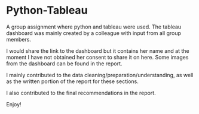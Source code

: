 # Python-Tableau

A group assignment where python and tableau were used. The tableau dashboard was mainly created by a colleague with input from all group members.

I would share the link to the dashboard but it contains her name and at the moment I have not obtained her consent to share it on here. Some images from the dashboard can be found in the report.

I mainly contributed to the data cleaning/preparation/understanding, as well as the written portion of the report for these sections.

I also contributed to the final recommendations in the report.

Enjoy!
